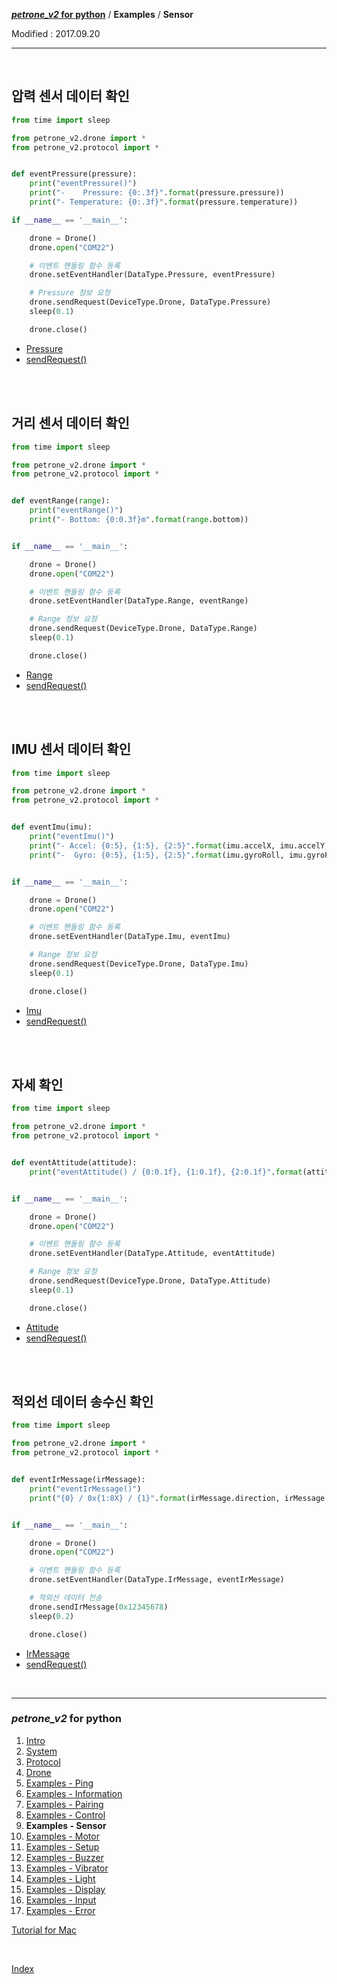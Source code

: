 **[*petrone_v2* for python](index.md)** / **Examples** / **Sensor**

Modified : 2017.09.20

---

<br>


## <a name="Pressure">압력 센서 데이터 확인</a>

```py
from time import sleep

from petrone_v2.drone import *
from petrone_v2.protocol import *


def eventPressure(pressure):
    print("eventPressure()")
    print("-    Pressure: {0:.3f}".format(pressure.pressure))
    print("- Temperature: {0:.3f}".format(pressure.temperature))

if __name__ == '__main__':

    drone = Drone()
    drone.open("COM22")

    # 이벤트 핸들링 함수 등록
    drone.setEventHandler(DataType.Pressure, eventPressure)

    # Pressure 정보 요청
    drone.sendRequest(DeviceType.Drone, DataType.Pressure)
    sleep(0.1)

    drone.close()
```

- [Pressure](03_protocol.md#Pressure)
- [sendRequest()](04_drone.md#sendRequest)


<br>
<br>


## <a name="Range">거리 센서 데이터 확인</a>

```py
from time import sleep

from petrone_v2.drone import *
from petrone_v2.protocol import *


def eventRange(range):
    print("eventRange()")
    print("- Bottom: {0:0.3f}m".format(range.bottom))


if __name__ == '__main__':

    drone = Drone()
    drone.open("COM22")

    # 이벤트 핸들링 함수 등록
    drone.setEventHandler(DataType.Range, eventRange)

    # Range 정보 요청
    drone.sendRequest(DeviceType.Drone, DataType.Range)
    sleep(0.1)

    drone.close()
```

- [Range](03_protocol.md#Range)
- [sendRequest()](04_drone.md#sendRequest)


<br>
<br>


## <a name="Imu">IMU 센서 데이터 확인</a>

```py
from time import sleep

from petrone_v2.drone import *
from petrone_v2.protocol import *


def eventImu(imu):
    print("eventImu()")
    print("- Accel: {0:5}, {1:5}, {2:5}".format(imu.accelX, imu.accelY, imu.accelZ))
    print("-  Gyro: {0:5}, {1:5}, {2:5}".format(imu.gyroRoll, imu.gyroPitch, imu.gyroYaw))


if __name__ == '__main__':

    drone = Drone()
    drone.open("COM22")

    # 이벤트 핸들링 함수 등록
    drone.setEventHandler(DataType.Imu, eventImu)

    # Range 정보 요청
    drone.sendRequest(DeviceType.Drone, DataType.Imu)
    sleep(0.1)

    drone.close()
```

- [Imu](03_protocol.md#Imu)
- [sendRequest()](04_drone.md#sendRequest)


<br>
<br>


## <a name="Attitude">자세 확인</a>

```py
from time import sleep

from petrone_v2.drone import *
from petrone_v2.protocol import *


def eventAttitude(attitude):
    print("eventAttitude() / {0:0.1f}, {1:0.1f}, {2:0.1f}".format(attitude.roll, attitude.pitch, attitude.yaw))


if __name__ == '__main__':

    drone = Drone()
    drone.open("COM22")

    # 이벤트 핸들링 함수 등록
    drone.setEventHandler(DataType.Attitude, eventAttitude)

    # Range 정보 요청
    drone.sendRequest(DeviceType.Drone, DataType.Attitude)
    sleep(0.1)

    drone.close()
```

- [Attitude](03_protocol.md#Attitude)
- [sendRequest()](04_drone.md#sendRequest)


<br>
<br>


## <a name="IrMessage">적외선 데이터 송수신 확인</a>

```py
from time import sleep

from petrone_v2.drone import *
from petrone_v2.protocol import *


def eventIrMessage(irMessage):
    print("eventIrMessage()")
    print("{0} / 0x{1:8X} / {1}".format(irMessage.direction, irMessage.irData))


if __name__ == '__main__':

    drone = Drone()
    drone.open("COM22")

    # 이벤트 핸들링 함수 등록
    drone.setEventHandler(DataType.IrMessage, eventIrMessage)

    # 적외선 데이터 전송
    drone.sendIrMessage(0x12345678)
    sleep(0.2)

    drone.close()
```

- [IrMessage](03_protocol.md#IrMessage)
- [sendRequest()](04_drone.md#sendRequest)


<br>

---

<h3><i>petrone_v2</i> for python</H3>

 1. [Intro](01_intro.md)
 2. [System](02_system.md)
 3. [Protocol](03_protocol.md)
 4. [Drone](04_drone.md)
 5. [Examples - Ping](examples_01_ping.md)
 6. [Examples - Information](examples_02_information.md)
 7. [Examples - Pairing](examples_03_pairing.md)
 8. [Examples - Control](examples_04_control.md)
 9. **Examples - Sensor**
10. [Examples - Motor](examples_06_motor.md)
11. [Examples - Setup](examples_07_setup.md)
12. [Examples - Buzzer](examples_08_buzzer.md)
13. [Examples - Vibrator](examples_09_vibrator.md)
14. [Examples - Light](examples_10_light.md)
15. [Examples - Display](examples_11_display.md)
16. [Examples - Input](examples_12_input.md)
17. [Examples - Error](examples_13_error.md)

[Tutorial for Mac](./tutorial_for_mac/)

<br>

[Index](index.md)
